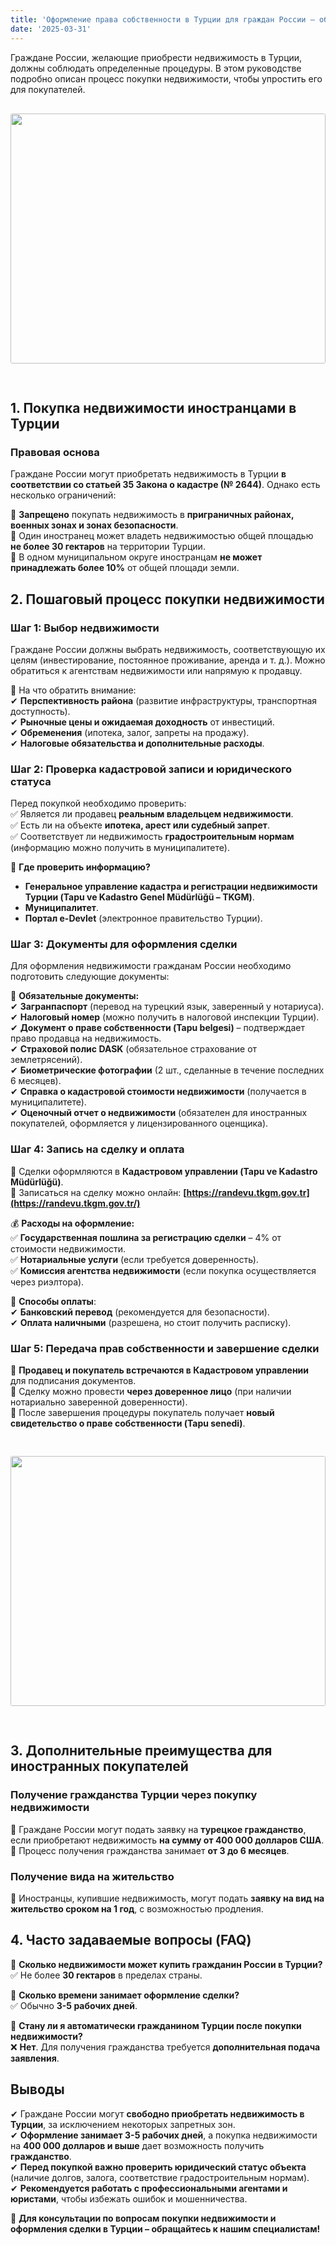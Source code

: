 ```yaml
---
title: 'Оформление права собственности в Турции для граждан России – обновленное руководство 2025'
date: '2025-03-31'
---
```


Граждане России, желающие приобрести недвижимость в Турции, должны соблюдать определенные процедуры. В этом руководстве подробно описан процесс покупки недвижимости, чтобы упростить его для покупателей.
<img src="https://karayaka.ru/images/articles/article8.jpg" width=100% height="400" style="object-fit: cover; border-radius: 3px; margin: 30px auto" />

## 1. Покупка недвижимости иностранцами в Турции

### Правовая основа

Граждане России могут приобретать недвижимость в Турции **в соответствии со статьей 35 Закона о кадастре (№ 2644)**. Однако есть несколько ограничений:

📌 **Запрещено** покупать недвижимость в **приграничных районах, военных зонах и зонах безопасности**.  
📌 Один иностранец может владеть недвижимостью общей площадью **не более 30 гектаров** на территории Турции.  
📌 В одном муниципальном округе иностранцам **не может принадлежать более 10%** от общей площади земли.

## 2. Пошаговый процесс покупки недвижимости

### Шаг 1: Выбор недвижимости

Граждане России должны выбрать недвижимость, соответствующую их целям (инвестирование, постоянное проживание, аренда и т. д.). Можно обратиться к агентствам недвижимости или напрямую к продавцу.

📌 На что обратить внимание:  
✔ **Перспективность района** (развитие инфраструктуры, транспортная доступность).  
✔ **Рыночные цены и ожидаемая доходность** от инвестиций.  
✔ **Обременения** (ипотека, залог, запреты на продажу).  
✔ **Налоговые обязательства и дополнительные расходы**.

### Шаг 2: Проверка кадастровой записи и юридического статуса

Перед покупкой необходимо проверить:  
✅ Является ли продавец **реальным владельцем недвижимости**.  
✅ Есть ли на объекте **ипотека, арест или судебный запрет**.  
✅ Соответствует ли недвижимость **градостроительным нормам** (информацию можно получить в муниципалитете).

📌 **Где проверить информацию?**

- **Генеральное управление кадастра и регистрации недвижимости Турции (Tapu ve Kadastro Genel Müdürlüğü – TKGM)**.
- **Муниципалитет**.
- **Портал e-Devlet** (электронное правительство Турции).

### Шаг 3: Документы для оформления сделки

Для оформления недвижимости гражданам России необходимо подготовить следующие документы:

📌 **Обязательные документы:**  
✔ **Загранпаспорт** (перевод на турецкий язык, заверенный у нотариуса).  
✔ **Налоговый номер** (можно получить в налоговой инспекции Турции).  
✔ **Документ о праве собственности (Tapu belgesi)** – подтверждает право продавца на недвижимость.  
✔ **Страховой полис DASK** (обязательное страхование от землетрясений).  
✔ **Биометрические фотографии** (2 шт., сделанные в течение последних 6 месяцев).  
✔ **Справка о кадастровой стоимости недвижимости** (получается в муниципалитете).  
✔ **Оценочный отчет о недвижимости** (обязателен для иностранных покупателей, оформляется у лицензированного оценщика).

### Шаг 4: Запись на сделку и оплата

📌 Сделки оформляются в **Кадастровом управлении (Tapu ve Kadastro Müdürlüğü)**.  
📌 Записаться на сделку можно онлайн: **[https://randevu.tkgm.gov.tr](https://randevu.tkgm.gov.tr/)**

💰 **Расходы на оформление:**  
✅ **Государственная пошлина за регистрацию сделки** – 4% от стоимости недвижимости.  
✅ **Нотариальные услуги** (если требуется доверенность).  
✅ **Комиссия агентства недвижимости** (если покупка осуществляется через риэлтора).

📌 **Способы оплаты**:  
✔ **Банковский перевод** (рекомендуется для безопасности).  
✔ **Оплата наличными** (разрешена, но стоит получить расписку).

### Шаг 5: Передача прав собственности и завершение сделки

📌 **Продавец и покупатель встречаются в Кадастровом управлении** для подписания документов.  
📌 Сделку можно провести **через доверенное лицо** (при наличии нотариально заверенной доверенности).  
📌 После завершения процедуры покупатель получает **новый свидетельство о праве собственности (Tapu senedi)**.

<img src="https://karayaka.ru/images/articles/article8.2.jpg" width=100% height="400" style="object-fit: cover; border-radius: 3px; margin: 30px auto;" />

## 3. Дополнительные преимущества для иностранных покупателей

### Получение гражданства Турции через покупку недвижимости

📌 Граждане России могут подать заявку на **турецкое гражданство**, если приобретают недвижимость **на сумму от 400 000 долларов США**.  
📌 Процесс получения гражданства занимает **от 3 до 6 месяцев**.

### Получение вида на жительство

📌 Иностранцы, купившие недвижимость, могут подать **заявку на вид на жительство сроком на 1 год**, с возможностью продления.

## 4. Часто задаваемые вопросы (FAQ)

📌 **Сколько недвижимости может купить гражданин России в Турции?**  
✅ Не более **30 гектаров** в пределах страны.

📌 **Сколько времени занимает оформление сделки?**  
✅ Обычно **3-5 рабочих дней**.

📌 **Стану ли я автоматически гражданином Турции после покупки недвижимости?**  
❌ **Нет**. Для получения гражданства требуется **дополнительная подача заявления**.

## Выводы

✔ Граждане России могут **свободно приобретать недвижимость в Турции**, за исключением некоторых запретных зон.  
✔ **Оформление занимает 3-5 рабочих дней**, а покупка недвижимости на **400 000 долларов и выше** дает возможность получить **гражданство**.  
✔ **Перед покупкой важно проверить юридический статус объекта** (наличие долгов, залога, соответствие градостроительным нормам).  
✔ **Рекомендуется работать с профессиональными агентами и юристами**, чтобы избежать ошибок и мошенничества.

📌 **Для консультации по вопросам покупки недвижимости и оформления сделки в Турции – обращайтесь к нашим специалистам!**
